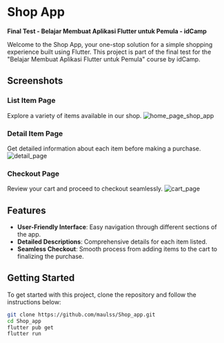 # Shop App

**Final Test - Belajar Membuat Aplikasi Flutter untuk Pemula - idCamp**

Welcome to the Shop App, your one-stop solution for a simple shopping experience built using Flutter. This project is part of the final test for the "Belajar Membuat Aplikasi Flutter untuk Pemula" course by idCamp.

## Screenshots

### List Item Page
Explore a variety of items available in our shop.
![home_page_shop_app](https://github.com/maulss/Shop_app/assets/113650611/364c2723-f4e5-484f-abd8-886e532494e6)

### Detail Item Page
Get detailed information about each item before making a purchase.
![detail_page](https://github.com/maulss/Shop_app/assets/113650611/fdc64dd5-6dee-4e83-8635-0e5726ab1cc3)

### Checkout Page
Review your cart and proceed to checkout seamlessly.
![cart_page](https://github.com/maulss/Shop_app/assets/113650611/5bdb8aae-d610-480b-9c83-a24f15a87065)

## Features
- **User-Friendly Interface**: Easy navigation through different sections of the app.
- **Detailed Descriptions**: Comprehensive details for each item listed.
- **Seamless Checkout**: Smooth process from adding items to the cart to finalizing the purchase.

## Getting Started
To get started with this project, clone the repository and follow the instructions below:

```sh
git clone https://github.com/maulss/Shop_app.git
cd Shop_app
flutter pub get
flutter run
